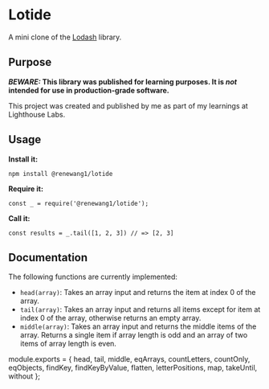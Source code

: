 # Lotide

A mini clone of the [Lodash](https://lodash.com) library.

## Purpose

**_BEWARE:_ This library was published for learning purposes. It is _not_ intended for use in production-grade software.**

This project was created and published by me as part of my learnings at Lighthouse Labs. 

## Usage

**Install it:**

`npm install @renewang1/lotide`

**Require it:**

`const _ = require('@renewang1/lotide');`

**Call it:**

`const results = _.tail([1, 2, 3]) // => [2, 3]`

## Documentation

The following functions are currently implemented:

* `head(array)`: Takes an array input and returns the item at index 0 of the array. 
* `tail(array)`: Takes an array input and returns all items except for item at index 0 of the array, otherwise returns an empty array.
* `middle(array)`: Takes an array input and returns the middle items of the array. Returns a single item if array length is odd and an array of two items of array length is even.

module.exports = {
  head,
  tail,
  middle,
  eqArrays,
  countLetters,
  countOnly,
  eqObjects,
  findKey,
  findKeyByValue,
  flatten,
  letterPositions,
  map,
  takeUntil,
  without
};

